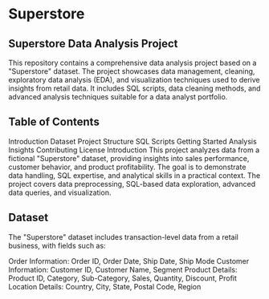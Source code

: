 # Superstore

## Superstore Data Analysis Project
This repository contains a comprehensive data analysis project based on a "Superstore" dataset. The project showcases data management, cleaning, exploratory data analysis (EDA), and visualization techniques used to derive insights from retail data. It includes SQL scripts, data cleaning methods, and advanced analysis techniques suitable for a data analyst portfolio.

## Table of Contents
Introduction
Dataset
Project Structure
SQL Scripts
Getting Started
Analysis Insights
Contributing
License
Introduction
This project analyzes data from a fictional "Superstore" dataset, providing insights into sales performance, customer behavior, and product profitability. The goal is to demonstrate data handling, SQL expertise, and analytical skills in a practical context. The project covers data preprocessing, SQL-based data exploration, advanced data queries, and visualization.

## Dataset
The "Superstore" dataset includes transaction-level data from a retail business, with fields such as:

Order Information: Order ID, Order Date, Ship Date, Ship Mode
Customer Information: Customer ID, Customer Name, Segment
Product Details: Product ID, Category, Sub-Category, Sales, Quantity, Discount, Profit
Location Details: Country, City, State, Postal Code, Region
